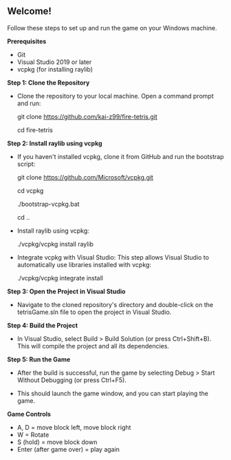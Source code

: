 ## __Welcome!__

Follow these steps to set up and run the  game on your Windows machine.  

__Prerequisites__
- Git
- Visual Studio 2019 or later
- vcpkg (for installing raylib)

__Step 1: Clone the Repository__
- Clone the  repository to your local machine. Open a command prompt and run:

  git clone https://github.com/kai-z99/fire-tetris.git
  
  cd fire-tetris

__Step 2: Install raylib using vcpkg__
- If you haven't installed vcpkg, clone it from GitHub and run the bootstrap script:

  git clone https://github.com/Microsoft/vcpkg.git
  
  cd vcpkg
  
  ./bootstrap-vcpkg.bat
  
  cd ..

- Install raylib using vcpkg:

  ./vcpkg/vcpkg install raylib

- Integrate vcpkg with Visual Studio: This step allows Visual Studio to automatically use libraries installed with vcpkg:

  ./vcpkg/vcpkg integrate install

__Step 3: Open the Project in Visual Studio__
- Navigate to the cloned repository's directory and double-click on the tetrisGame.sln file to open the project in Visual Studio.

__Step 4: Build the Project__
- In Visual Studio, select Build > Build Solution (or press Ctrl+Shift+B). This will compile the project and all its dependencies.

__Step 5: Run the Game__
- After the build is successful, run the game by selecting Debug > Start Without Debugging (or press Ctrl+F5).

- This should launch the game window, and you can start playing the game.

__Game Controls__

- A, D = move block left, move block right
- W = Rotate
- S (hold) = move block down
- Enter (after game over) = play again
